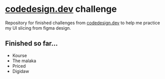# [codedesign.dev](https://codedesign.dev/) challenge

Repository for finished challenges from [codedesign.dev](https://codedesign.dev/) to help me practice my UI slicing from figma design.

## Finished so far...

- Kourse
- The malaka
- Priced
- Digidaw